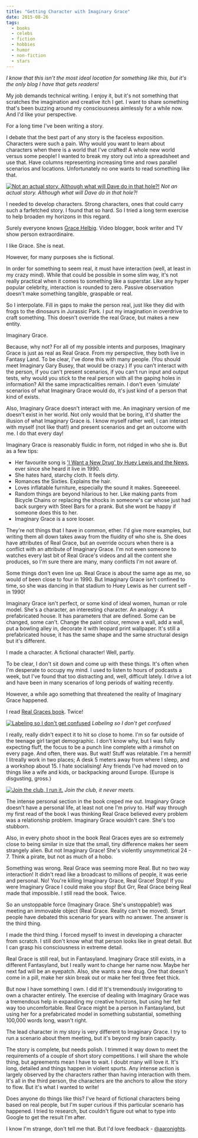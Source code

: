 ```yaml
---
title: "Getting Character with Imaginary Grace"
date: 2015-08-26
tags:
  - books
  - celebs
  - fiction
  - hobbies
  - humor
  - non-fiction
  - stars
---
```


_I know that this isn't the most ideal location for something like this, but it's the only blog I have that gets readers!_

My job demands technical writing. I enjoy it, but it's not something that scratches the imagination and creative itch I get. I want to share something that's been buzzing around my consciousness aimlessly for a while now. And I'd like your perspective.

For a long time I've been writing a story.

I debate that the best part of any story is the faceless exposition. Characters were such a pain. Why would you want to learn about characters when there is a world that I've crafted! A whole new world versus some people! I wanted to break my story out into a spreadsheet and use that. Have columns representing increasing time and rows parallel scenarios and locations. Unfortunately no one wants to read something like that.

[![Not an actual story. Although what will Dave do in that hole?!](../../assets/images/blog/Spreadsheet.jpg)](../../assets/images/blog/Spreadsheet.jpg)
_Not an actual story. Although what will Dave do in that hole?!_

I needed to develop characters. Strong characters, ones that could carry such a farfetched story. I found that so hard. So I tried a long term exercise to help broaden my horizons in this regard.

Surely everyone knows [Grace Helbig](https://www.youtube.com/user/graciehinabox). Video blogger, book writer and TV show person extraordinaire.

I like Grace. She is neat.

However, for many purposes she is fictional.

In order for something to seem real, it must have interaction (well, at least in my crazy mind). While that could be possible in some slim way, it's not really practical when it comes to something like a superstar. Like any hyper popular celebrity, interaction is rounded to zero. Passive observation doesn't make something tangible, graspable or real.

So I interpolate. Fill in gaps to make the person real, just like they did with frogs to the dinosaurs in Jurassic Park. I put my imagination in overdrive to craft something. This doesn't override the real Grace, but makes a new entity.

Imaginary Grace.

Because, why not? For all of my possible intents and purposes, Imaginary Grace is just as real as Real Grace. From my perspective, they both live in Fantasy Land. To be clear, I've done this with many people. (You should meet Imaginary Gary Busey, that would be crazy.) If you can't interact with the person, if you can't present scenarios, if you can't run input and output tests, why would you stick to the real person with all the gaping holes in information? All the same impracticalities remain. I don't even 'simulate' scenarios of what Imaginary Grace would do, it's just kind of a person that kind of exists.

Also, Imaginary Grace doesn't interact with me. An imaginary version of me doesn't exist in her world. Not only would that be boring, it'd shatter the illusion of what Imaginary Grace is. I know myself rather well, I can interact with myself (not like that!) and present scenarios and get an outcome with me. I do that every day!

Imaginary Grace is reasonably fluidic in form, not ridged in who she is. But as a few tips:

* Her favourite song is ['I Want a New Drug' by Huey Lewis and the News](https://www.youtube.com/watch?v=N6uEMOeDZsA), ever since she heard it live in 1990.
* She hates hard, starchy cloth. It feels dirty.
* Romances the Sixties. Explains the hair.
* Loves inflatable furniture, especially the sound it makes. Sqeeeeeel.
* Random things are beyond hilarious to her. Like making pants from Bicycle Chains or replacing the shocks in someone's car whose just had back surgery with Steel Bars for a prank. But she wont be happy if someone does this to her.
* Imaginary Grace is a sore looser.

They're not things that I have in common, ether. I'd give more examples, but writing them all down takes away from the fluidity of who she is. She does have attributes of Real Grace, but an override occurs when there is a conflict with an attribute of Imaginary Grace. I'm not even someone to watches every last bit of Real Grace's videos and all the content she produces, so I'm sure there are many, many conflicts I'm not aware of.

Some things don't even line up. Real Grace is about the same age as me, so would of been close to four in 1990. But Imaginary Grace isn't confined to time, so she was dancing in that stadium to Huey Lewis as her current self - in 1990!

Imaginary Grace isn't perfect, or some kind of ideal women, human or role model. She's a character, an interesting character. An analogy: A prefabricated house. It has parameters that are defined. Some can be changed, some can't. Change the paint colour, remove a wall, add a wall, put a bowling alley in, decorate it with leopard print wallpaper. It's still a prefabricated house, it has the same shape and the same structural design but it's different.

I made a character. A fictional character! Well, partly.

To be clear, I don't sit down and come up with these things. It's often when I'm desperate to occupy my mind. I used to listen to hours of podcasts a week, but I've found that too distracting and, well, difficult lately. I drive a lot and have been in many scenarios of long periods of waiting recently.

However, a while ago something that threatened the reality of Imaginary Grace happened.

I read [Real Graces book](http://www.gracesguidebook.com/). Twice!

[![Labeling so I don't get confused](../../assets/images/blog/real.jpg)](../../assets/images/blog/real.jpg)
_Labeling so I don't get confused_

I really, really didn't expect it to hit so close to home. I'm so far outside of the teenage girl target demographic. I don't know why, but I was fully expecting fluff, the focus to be a punch line complete with a rimshot on every page. And often, there was. But wait! Stuff was relatable. I'm a hermit! I litreally work in two places; A desk 5 meters away from where I sleep, and a workshop about 15. I hate socialising! Any friends I've had moved on to things like a wife and kids, or backpacking around Europe. (Europe is disgusting, gross.)

[![Join the club, I run it.](../../assets/images/blog/zing.jpg)](../../assets/images/blog/zing.jpg)
_Join the club, it never meets._

The intense personal section in the book creped me out. Imaginary Grace doesn't have a personal life, at least not one I'm privy to. Half way through my first read of the book I was thinking Real Grace believed every problem was a relationship problem. Imaginary Grace wouldn't care. She's too stubborn.

Also, in every photo shoot in the book Real Graces eyes are so extremely close to being similar in size that the small, tiny difference makes her seem strangely alien. But not Imaginary Grace! She's violently unsymmetrical 24 - 7. Think a pirate, but not as much of a hobo.

Something was wrong. Real Grace was seeming more Real. But no two way interaction! It didn't read like a broadcast to millions of people, it was eerie and personal. No! You're killing Imaginary Grace, Real Grace! Stop! If you were Imaginary Grace I could make you stop! But Grr, Real Grace being Real made that impossible. I still read the book. Twice.

So an unstoppable force (Imaginary Grace. She's unstoppable!) was meeting an immovable object (Real Grace. Reality can't be moved). Smart people have debated this scenario for years with no answer. The answer is the third thing.

I made the third thing. I forced myself to invest in developing a character from scratch. I still don't know what that person looks like in great detail. But I can grasp his consciousness in extreme detail.

Real Grace is still real, but in Fantasyland. Imaginary Grace still exists, in a different Fantasyland, but I really want to change her name now. Maybe her next fad will be an eyepatch. Also, she wants a new drug. One that doesn't come in a pill, make her skin break out or make her feel three feet thick.

But now I have something I own. I did it! It's tremendously invigorating to own a character entirely. The exercise of dealing with Imaginary Grace was a tremendous help in expanding my creative horizons, but using her felt way too uncomfortable. Real Grace might be a person in Fantasyland, but using her for a prefabricated model in something substantial, something 100,000 words long, wasn't right.

The lead character in my story is very different to Imaginary Grace. I try to run a scenario about them meeting, but it's beyond my brain capacity.

The story is complete, but needs polish. I trimmed it way down to meet the requirements of a couple of short story competitions. I will share the whole thing, but agreements mean I have to wait. I doubt many will love it. It's long, detailed and things happen in violent spurts. Any intense action is largely observed by the characters rather than having interaction with them. It's all in the third person, the characters are the anchors to allow the story to flow. But it's what I wanted to write!

Does anyone do things like this? I've heard of fictional characters being based on real people, but I'm super curious if this particular scenario has happened. I tried to research, but couldn't figure out what to type into Google to get the result I'm after.

I know I'm strange, don't tell me that. But I'd love feedback - [@aaronights](http://twitter.com/aaronights).
